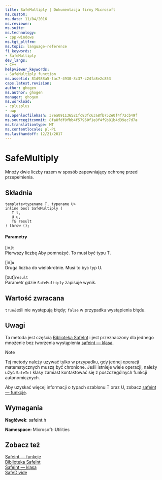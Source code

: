 ```yaml
---
title: SafeMultiply | Dokumentacja firmy Microsoft
ms.custom: 
ms.date: 11/04/2016
ms.reviewer: 
ms.suite: 
ms.technology:
- cpp-windows
ms.tgt_pltfrm: 
ms.topic: language-reference
f1_keywords:
- SafeMultiply
dev_langs:
- C++
helpviewer_keywords:
- SafeMultiply function
ms.assetid: 81d988a5-fac7-4930-8c37-c24fa8e2c853
caps.latest.revision: 
author: ghogen
ms.author: ghogen
manager: ghogen
ms.workload:
- cplusplus
- uwp
ms.openlocfilehash: 37ea091136521fc83fc63a8fb752e0f4f72cb49f
ms.sourcegitcommit: 8fa8fdf0fbb4f57950f1e8f4f9b81b4d39ec7d7a
ms.translationtype: MT
ms.contentlocale: pl-PL
ms.lasthandoff: 12/21/2017
---
```

# <a name="safemultiply"></a>SafeMultiply
Mnoży dwie liczby razem w sposób zapewniający ochronę przed przepełnienia.  
  
## <a name="syntax"></a>Składnia  
  
```  
template<typename T, typename U>  
inline bool SafeMultiply (  
   T t,  
   U u,  
   T& result  
) throw ();  
```  
  
#### <a name="parameters"></a>Parametry  
 [in]`t`  
 Pierwszy liczbę Aby pomnożyć. To musi być typu T.  
  
 [in]`u`  
 Druga liczba do wielokrotnie. Musi to być typ U.  
  
 [out]`result`  
 Parametr gdzie `SafeMultiply` zapisuje wynik.  
  
## <a name="return-value"></a>Wartość zwracana  
 `true`Jeśli nie występują błędy; `false` w przypadku wystąpienia błędu.  
  
## <a name="remarks"></a>Uwagi  
 Ta metoda jest częścią [Biblioteka SafeInt](../windows/safeint-library.md) i jest przeznaczony dla jednego mnożenie bez tworzenia wystąpienia [safeint — klasa](../windows/safeint-class.md).  
  
> [!NOTE]
>  Tej metody należy używać tylko w przypadku, gdy jednej operacji matematycznych muszą być chronione. Jeśli istnieje wiele operacji, należy użyć `SafeInt` klasy zamiast kontaktować się z poszczególnych funkcji autonomicznych.  
  
 Aby uzyskać więcej informacji o typach szablonu T oraz U, zobacz [safeint — funkcje](../windows/safeint-functions.md).  
  
## <a name="requirements"></a>Wymagania  
 **Nagłówek:** safeint.h  
  
 **Namespace:** Microsoft::Utilities  
  
## <a name="see-also"></a>Zobacz też  
 [Safeint — funkcje](../windows/safeint-functions.md)   
 [Biblioteka SafeInt](../windows/safeint-library.md)   
 [Safeint — klasa](../windows/safeint-class.md)   
 [SafeDivide](../windows/safedivide.md)